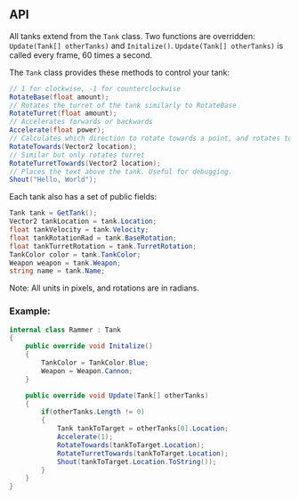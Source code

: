 ## API ##
All tanks extend from the `Tank` class. Two functions are overridden: `Update(Tank[] otherTanks)` and `Initalize()`.
`Update(Tank[] otherTanks)` is called every frame, 60 times a second.

The `Tank` class provides these methods to control your tank:
```csharp
// 1 for clockwise, -1 for counterclockwise
RotateBase(float amount);
// Rotates the turret of the tank similarly to RotateBase
RotateTurret(float amount);
// Accelerates forwards or backwards
Accelerate(float power);
// Calculates which direction to rotate towards a point, and rotates to it
RotateTowards(Vector2 location);
// Similar but only rotates turret
RotateTurretTowards(Vector2 location);
// Places the text above the tank. Useful for debugging.
Shout("Hello, World");
```
Each tank also has a set of public fields:
```csharp
Tank tank = GetTank();
Vector2 tankLocation = tank.Location;
float tankVelocity = tank.Velocity;
float tankRotationRad = tank.BaseRotation;
float tankTurretRotation = tank.TurretRotation;
TankColor color = tank.TankColor;
Weapon weapon = tank.Weapon;
string name = tank.Name;
```
Note: All units in pixels, and rotations are in radians.

### Example: ###
```csharp
internal class Rammer : Tank
{
    public override void Initalize()
    {
        TankColor = TankColor.Blue;
        Weapon = Weapon.Cannon;
    }

    public override void Update(Tank[] otherTanks)
    {
        if(otherTanks.Length != 0)
        {
            Tank tankToTarget = otherTanks[0].Location;
            Accelerate(1);
            RotateTowards(tankToTarget.Location);
            RotateTurretTowards(tankToTarget.Location);
            Shout(tankToTarget.Location.ToString());
        }            
    }
}
```
